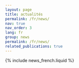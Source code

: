 ```yaml
---
layout: page
title: actualités
permalink: /fr/news/
nav: true
nav_order: 3
lang: fr
group: news
permalink: /fr/news/
related_publications: true
---
```


{% include news_french.liquid %}
<!-- Références citées dans les news incluses -->
<div style="display: none;">
  {% cite graf2025clustering pmlr-v272-thuot25a %}
</div>


